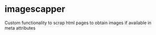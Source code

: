 # imagescapper
Custom functionality to scrap html pages to obtain images if available in meta attributes
